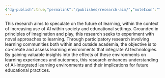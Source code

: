 ```yaml
---
{"dg-publish":true,"permalink":"/published/research-aim/","noteIcon":""}
---
```

This research aims to speculate on the future of learning, within the context of increasing use of AI within society and educational settings. Grounded in principles of imagination and play, this research seeks to experiment with novel approaches to learning. Through participatory research involving learning communities both within and outside academia, the objective is to co-create and assess learning environments that integrate AI technologies. By gaining valuable insights into the effects of these environments on learning experiences and outcomes, this research enhances understanding of AI-integrated learning environments and their implications for future educational practices.
